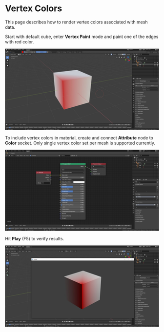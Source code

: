 # Vertex Colors

This page describes how to render vertex colors associated with mesh data.

Start with default cube, enter **Vertex Paint** mode and paint one of the edges with red color.

![](graphics/img/vcols/0.jpg)

To include vertex colors in material, create and connect **Attribute** node to **Color** socket. Only single vertex color set per mesh is supported currently.

![](graphics/img/vcols/1.jpg)

Hit **Play** (F5) to verify results.

![](graphics/img/vcols/2.jpg)
